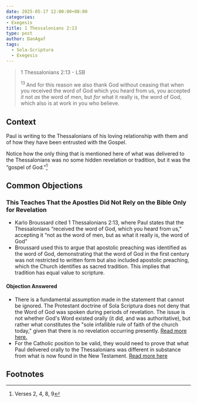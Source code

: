 ```yaml
---
date: 2025-05-17 12:00:00+08:00
categories:
- Exegesis
title: 1 Thessalonians 2:13
type: post
author: DanAgaf
tags:
  - Sola-Scriptura
  - Exegesis
---
```


> 1 Thessalonians 2:13 - LSB
>
> <sup> 13 </sup>And for this reason we also thank God without ceasing that when you received the word of God which you heard from us, you accepted <i>it </i>not <i>as </i>the word of men, but <i>for </i>what it really is, the word of God, which also is at work in you who believe.

## Context

Paul is writing to the Thessalonians of his loving relationship with them and of how they have been entrusted with the Gospel.

Notice how the only thing that is mentioned here of what was delivered to the Thessalonians was no some hidden revelation or tradition, but it was the “gospel of God.”[^1]

## Common Objections

### This Teaches That the Apostles Did Not Rely on the Bible Only for Revelation

- Karlo Broussard cited 1 Thessalonians 2:13, where Paul states that the Thessalonians “received the word of God, which you heard from us,” accepting it “not as the word of men, but as what it really is, the word of God”
- Broussard used this to argue that apostolic preaching was identified as the word of God, demonstrating that the word of God in the first century was not restricted to written form but also included apostolic preaching, which the Church identifies as sacred tradition. This implies that tradition has equal value to scripture.

#### Objection Answered

- There is a fundamental assumption made in the statement that cannot be ignored. The Protestant doctrine of Sola Scriptura does not deny that the Word of God was spoken during periods of revelation. The issue is not whether God's Word existed orally (it did, and was authoritative), but rather what constitutes the "sole infallible rule of faith of the church today," given that there is no revelation occurring presently. [Read more here.](/posts/Sola-Scriptura/#not-a-denial-that-gods-word-has-at-times-been-in-oral-form)
- For the Catholic position to be valid, they would need to prove that what Paul delivered orally to the Thessalonians was different in substance from what is now found in the New Testament. [Read more here](/posts/2-Thessalonians-2.15)

## Footnotes

[^1]: Verses 2, 4, 8, 9